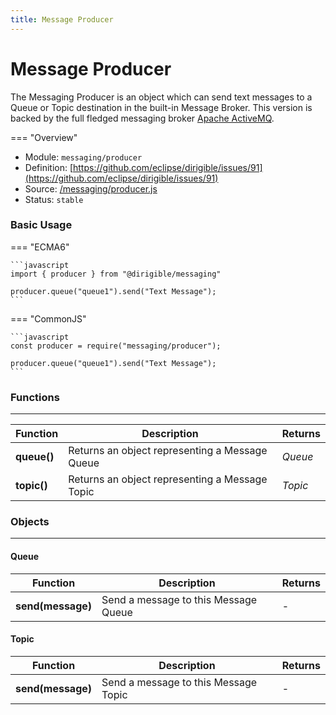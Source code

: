 ```yaml
---
title: Message Producer
---
```


Message Producer
===

The Messaging Producer is an object which can send text messages to a Queue or Topic destination in the built-in Message Broker. This version is backed by the full fledged messaging broker [Apache ActiveMQ](http://activemq.apache.org/).

=== "Overview"
- Module: `messaging/producer`
- Definition: [https://github.com/eclipse/dirigible/issues/91](https://github.com/eclipse/dirigible/issues/91)
- Source: [/messaging/producer.js](https://github.com/eclipse/dirigible/blob/master/components/api-messaging/src/main/resources/META-INF/dirigible/messaging/producer.js)
- Status: `stable`


### Basic Usage

=== "ECMA6"

    ```javascript
    import { producer } from "@dirigible/messaging"

    producer.queue("queue1").send("Text Message");
    ```

=== "CommonJS"

    ```javascript
    const producer = require("messaging/producer");

    producer.queue("queue1").send("Text Message");
    ```


### Functions

---

Function     | Description | Returns
------------ | ----------- | --------
**queue()**   | Returns an object representing a Message Queue | *Queue*
**topic()**   | Returns an object representing a Message Topic | *Topic*


### Objects

---

#### Queue

Function     | Description | Returns
------------ | ----------- | --------
**send(message)**   | Send a message to this Message Queue | -


#### Topic

Function     | Description | Returns
------------ | ----------- | --------
**send(message)**   | Send a message to this Message Topic | -
